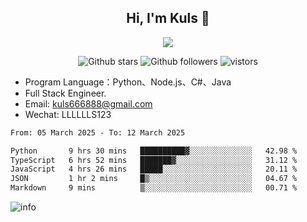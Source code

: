<h2 align="center"> Hi, I'm Kuls 👋 </h2>
<p align="center">
    <p align="center">
        <img src=" https://avatars.githubusercontent.com/u/42165104?s=460&u=5c7fbf0bce7d4b38a15a44676e6f64b529e47598&v=4"/>
    </p>
    <p align="center">
      <img src="https://img.shields.io/github/stars/hellokuls?style=social" alt="Github stars" />
      <img src="https://img.shields.io/github/followers/hellokuls?style=social" alt="Github followers" />
      <img src="https://visitor-badge.glitch.me/badge?page_id=hellokuls.readme" alt="vistors" />
    </p>
</p>

- Program Language：Python、Node.js、C#、Java
- Full Stack Engineer.
- Email: kuls666888@gmail.com
- Wechat: LLLLLLS123

<!--START_SECTION:waka-->

```txt
From: 05 March 2025 - To: 12 March 2025

Python       9 hrs 30 mins   ██████████▓░░░░░░░░░░░░░░   42.98 %
TypeScript   6 hrs 52 mins   ███████▓░░░░░░░░░░░░░░░░░   31.12 %
JavaScript   4 hrs 26 mins   █████░░░░░░░░░░░░░░░░░░░░   20.11 %
JSON         1 hr 2 mins     █▒░░░░░░░░░░░░░░░░░░░░░░░   04.67 %
Markdown     9 mins          ▒░░░░░░░░░░░░░░░░░░░░░░░░   00.71 %
```

<!--END_SECTION:waka-->

![info](https://github-readme-stats.vercel.app/api?username=hellokuls&show_icons=true&count_private=true&hide=prs&theme=default_repocard)


